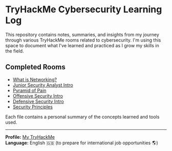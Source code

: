 # TryHackMe Cybersecurity Learning Log

This repository contains notes, summaries, and insights from my journey through various TryHackMe rooms related to cybersecurity. I'm using this space to document what I've learned and practiced as I grow my skills in the field.

## Completed Rooms

- [What is Networking?](./what_is_networking.md)
- [Junior Security Analyst Intro](./junior_security_analyst_intro.md)
- [Pyramid of Pain](./pyramid_of_pain.md)
- [Offensive Security Intro](./offensive_security_intro.md)
- [Defensive Security Intro](./defensive_security_intro.md)
- [Security Principles](./security_principles.md)

Each file contains a personal summary of the concepts learned and tools used.

---

**Profile:** [My TryHackMe](https://tryhackme.com/p/meliochat)  
**Language:** English 🇬🇧 (to prepare for international job opportunities 🌎)
